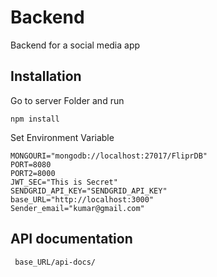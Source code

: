 # Backend

Backend for a social media app

## Installation

Go to server Folder and run
```
npm install
```
Set Environment Variable
```
MONGOURI="mongodb://localhost:27017/FliprDB"
PORT=8080
PORT2=8000
JWT_SEC="This is Secret"
SENDGRID_API_KEY="SENDGRID_API_KEY"
base_URL="http://localhost:3000"
Sender_email="kumar@gmail.com"
```
## API documentation

```
 base_URL/api-docs/
```
